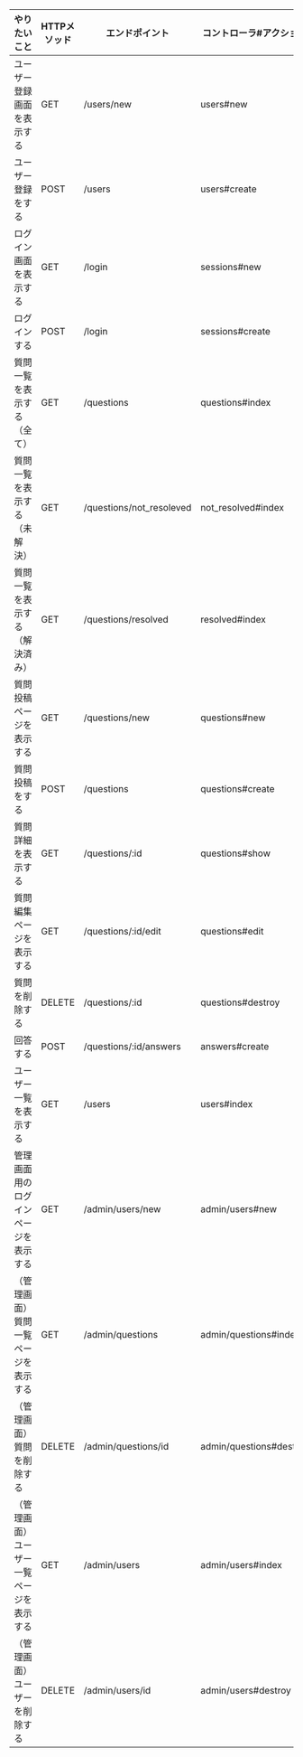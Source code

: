 |やりたいこと|HTTPメソッド|エンドポイント|コントローラ#アクション
| ---- | ---- | ---- | ---- | 
|  ユーザー登録画面を表示する       |GET|/users/new|users#new
|ユーザー登録をする	              |POST|/users|users#create
|ログイン画面を表示する            |GET|/login|sessions#new		
|ログインする	                 |POST|/login|sessions#create
|質問一覧を表示する（全て）         |GET|/questions|questions#index		
|質問一覧を表示する（未解決）       |GET|/questions/not_resoleved|not_resolved#index			
|質問一覧を表示する（解決済み）          |GET|/questions/resolved|resolved#index			
|質問投稿ページを表示する               |GET|/questions/new|questions#new		
|質問投稿をする			              |POST|/questions|questions#create
|質問詳細を表示する		               |GET|/questions/:id|questions#show
|質問編集ページを表示する               |GET|/questions/:id/edit|questions#edit		
|質問を削除する			              |DELETE|/questions/:id|questions#destroy
|回答する			                 |POST|/questions/:id/answers|answers#create
|ユーザー一覧を表示する                 |GET |/users|users#index		
|管理画面用のログインページを表示する     |GET|/admin/users/new|admin/users#new		
|（管理画面）質問一覧ページを表示する     |GET|/admin/questions|admin/questions#index		
|（管理画面）質問を削除する			     |DELETE|/admin/questions/id|admin/questions#destroy
|（管理画面）ユーザー一覧ページを表示する  |GET|/admin/users|admin/users#index		
|（管理画面）ユーザーを削除する			 |DELETE|/admin/users/id|admin/users#destroy
